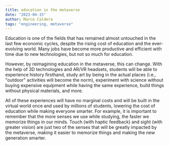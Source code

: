 ```yaml
---
title: education in the metaverse
date: "2023-04-15"
author: Marco Caldera
tags: "engineering, metaverse"
---
```


Education is one of the fields that has remained almost untouched in the last few economic cycles, despite the rising cost of education and the ever-evolving world. Many jobs have become more productive and efficient with time due to new technologies, but not so much for education.

However, by reimagining education in the metaverse, this can change. With the help of 3D technologies and AR/VR headsets, students will be able to experience history firsthand, study art by being in the actual places (i.e., "outdoor" activities will become the norm), experiment with science without buying expensive equipment while having the same experience, build things without physical materials, and more.

All of these experiences will have no marginal costs and will be built in the virtual world once and used by millions of students, lowering the cost of education while making everyone smarter. For example, it is important to remember that the more senses we use while studying, the faster we memorize things in our minds. Touch (with haptic feedback) and sight (with greater vision) are just two of the senses that will be greatly impacted by the metaverse, making it easier to memorize things and making the new generation smarter.
